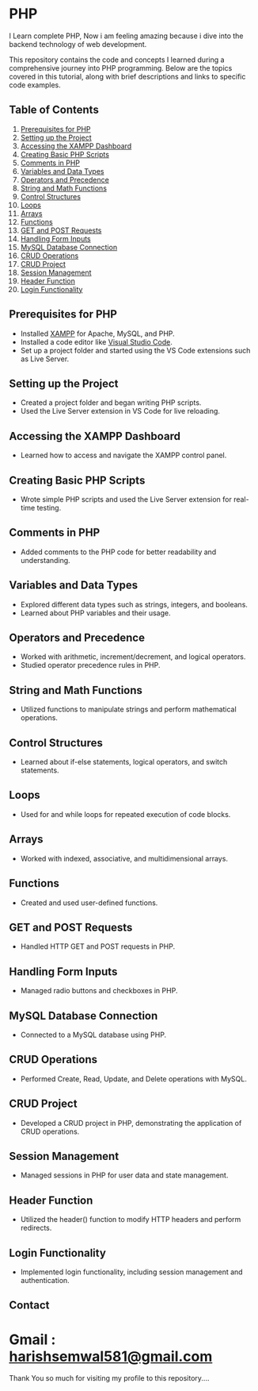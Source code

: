 # PHP 

I Learn complete PHP, Now i am feeling amazing because i dive into the backend technology of web development.

This repository contains the code and concepts I learned during a comprehensive journey into PHP programming. Below are the topics covered in this tutorial, along with brief descriptions and links to specific code examples.

## Table of Contents

1. [Prerequisites for PHP](#prerequisites-for-php)
2. [Setting up the Project](#setting-up-the-project)
3. [Accessing the XAMPP Dashboard](#accessing-the-xampp-dashboard)
4. [Creating Basic PHP Scripts](#creating-basic-php-scripts)
5. [Comments in PHP](#comments-in-php)
6. [Variables and Data Types](#variables-and-data-types)
7. [Operators and Precedence](#operators-and-precedence)
8. [String and Math Functions](#string-and-math-functions)
9. [Control Structures](#control-structures)
10. [Loops](#loops)
11. [Arrays](#arrays)
12. [Functions](#functions)
13. [GET and POST Requests](#get-and-post-requests)
14. [Handling Form Inputs](#handling-form-inputs)
15. [MySQL Database Connection](#mysql-database-connection)
16. [CRUD Operations](#crud-operations)
17. [CRUD Project](#crud-project)
18. [Session Management](#session-management)
19. [Header Function](#header-function)
20. [Login Functionality](#login-functionality)

## Prerequisites for PHP

- Installed [XAMPP](https://www.apachefriends.org/index.html) for Apache, MySQL, and PHP.
- Installed a code editor like [Visual Studio Code](https://code.visualstudio.com/).
- Set up a project folder and started using the VS Code extensions such as Live Server.

## Setting up the Project

- Created a project folder and began writing PHP scripts.
- Used the Live Server extension in VS Code for live reloading.

## Accessing the XAMPP Dashboard

- Learned how to access and navigate the XAMPP control panel.

## Creating Basic PHP Scripts

- Wrote simple PHP scripts and used the Live Server extension for real-time testing.

## Comments in PHP

- Added comments to the PHP code for better readability and understanding.

## Variables and Data Types

- Explored different data types such as strings, integers, and booleans.
- Learned about PHP variables and their usage.

## Operators and Precedence

- Worked with arithmetic, increment/decrement, and logical operators.
- Studied operator precedence rules in PHP.

## String and Math Functions

- Utilized functions to manipulate strings and perform mathematical operations.

## Control Structures

- Learned about if-else statements, logical operators, and switch statements.

## Loops

- Used for and while loops for repeated execution of code blocks.

## Arrays

- Worked with indexed, associative, and multidimensional arrays.

## Functions

- Created and used user-defined functions.

## GET and POST Requests

- Handled HTTP GET and POST requests in PHP.

## Handling Form Inputs

- Managed radio buttons and checkboxes in PHP.

## MySQL Database Connection

- Connected to a MySQL database using PHP.

## CRUD Operations

- Performed Create, Read, Update, and Delete operations with MySQL.

## CRUD Project

- Developed a CRUD project in PHP, demonstrating the application of CRUD operations.

## Session Management

- Managed sessions in PHP for user data and state management.

## Header Function

- Utilized the header() function to modify HTTP headers and perform redirects.

## Login Functionality

- Implemented login functionality, including session management and authentication.

## Contact

# Gmail : harishsemwal581@gmail.com 

Thank You so much for visiting my profile to this repository....
